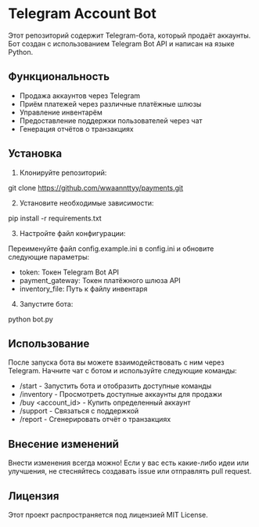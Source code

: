 # Telegram Account Bot

Этот репозиторий содержит Telegram-бота, который продаёт аккаунты. Бот создан с использованием Telegram Bot API и написан на языке Python.

## Функциональность

- Продажа аккаунтов через Telegram
- Приём платежей через различные платёжные шлюзы
- Управление инвентарём
- Предоставление поддержки пользователей через чат
- Генерация отчётов о транзакциях

## Установка

1. Клонируйте репозиторий:

git clone https://github.com/wwaannttyy/payments.git


2. Установите необходимые зависимости:

pip install -r requirements.txt


3. Настройте файл конфигурации:

Переименуйте файл config.example.ini в config.ini и обновите следующие параметры:

- token: Токен Telegram Bot API
- payment_gateway: Токен платёжного шлюза API
- inventory_file: Путь к файлу инвентаря

4. Запустите бота:

python bot.py


## Использование

После запуска бота вы можете взаимодействовать с ним через Telegram. Начните чат с ботом и используйте следующие команды:

- /start - Запустить бота и отобразить доступные команды
- /inventory - Просмотреть доступные аккаунты для продажи
- /buy <account_id> - Купить определенный аккаунт
- /support - Связаться с поддержкой
- /report - Сгенерировать отчёт о транзакциях

## Внесение изменений

Внести изменения всегда можно! Если у вас есть какие-либо идеи или улучшения, не стесняйтесь создавать issue или отправлять pull request.

## Лицензия

Этот проект распространяется под лицензией MIT License.
